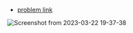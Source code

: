 - [problem link](https://codeforces.com/gym/397845/problem/A)

![Screenshot from 2023-03-22 19-37-38](https://user-images.githubusercontent.com/105644935/226991241-bffefad3-6e15-4c41-8286-bbbd370331b2.png)
